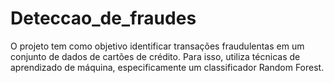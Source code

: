 # Deteccao_de_fraudes
O projeto tem como objetivo identificar transações fraudulentas em um conjunto de dados de cartões de crédito. Para isso, utiliza técnicas de aprendizado de máquina, especificamente um classificador Random Forest.
